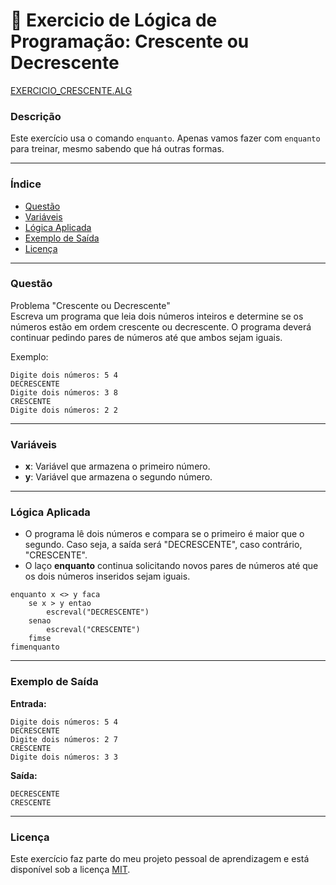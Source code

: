
# 🚀 Exercicio de Lógica de Programação: Crescente ou Decrescente

<a href="/logica-de-programação/VisualG_Portugol/Estrutura_Repetitiva/Exercicios_Enquanto/exercicio_crescente/exercicio_crescente.alg">EXERCICIO_CRESCENTE.ALG</a>

### Descrição

Este exercício usa o comando `enquanto`. Apenas vamos fazer com `enquanto` para treinar, mesmo sabendo que há outras formas.

---

### Índice

- [Questão](#questão)
- [Variáveis](#variáveis)
- [Lógica Aplicada](#lógica-aplicada)
- [Exemplo de Saída](#exemplo-de-saída)
- [Licença](#licença)

---

### Questão

Problema "Crescente ou Decrescente"  
Escreva um programa que leia dois números inteiros e determine se os números estão em ordem crescente ou decrescente. O programa deverá continuar pedindo pares de números até que ambos sejam iguais.

Exemplo:
```
Digite dois números: 5 4
DECRESCENTE
Digite dois números: 3 8
CRESCENTE
Digite dois números: 2 2
```

---

### Variáveis

- **x**: Variável que armazena o primeiro número.
- **y**: Variável que armazena o segundo número.

---

### Lógica Aplicada

- O programa lê dois números e compara se o primeiro é maior que o segundo. Caso seja, a saída será "DECRESCENTE", caso contrário, "CRESCENTE".
- O laço **enquanto** continua solicitando novos pares de números até que os dois números inseridos sejam iguais.

```alg
enquanto x <> y faca
    se x > y entao
        escreval("DECRESCENTE")
    senao
        escreval("CRESCENTE")
    fimse
fimenquanto
```

---

### Exemplo de Saída

**Entrada:**
```
Digite dois números: 5 4
DECRESCENTE
Digite dois números: 2 7
CRESCENTE
Digite dois números: 3 3
```

**Saída:**
```
DECRESCENTE
CRESCENTE
```

---

### Licença

Este exercício faz parte do meu projeto pessoal de aprendizagem e está disponível sob a licença [MIT](/LICENSE.md).
